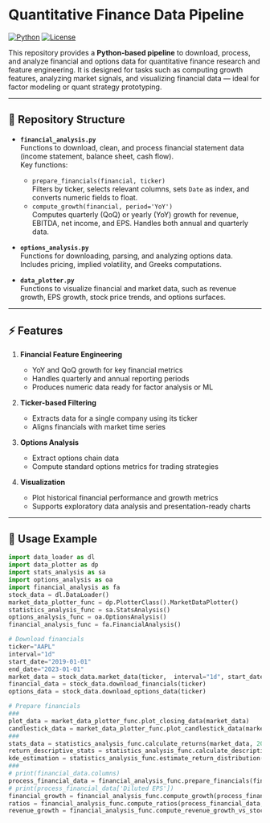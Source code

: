 # Quantitative Finance Data Pipeline

[![Python](https://img.shields.io/badge/python-3.10+-blue)](https://www.python.org/)
[![License](https://img.shields.io/badge/license-MIT-green)](LICENSE)

This repository provides a **Python-based pipeline** to download, process, and analyze financial and options data for quantitative finance research and feature engineering. It is designed for tasks such as computing growth features, analyzing market signals, and visualizing financial data — ideal for factor modeling or quant strategy prototyping.

---

## 📂 Repository Structure

- **`financial_analysis.py`**  
  Functions to download, clean, and process financial statement data (income statement, balance sheet, cash flow).  
  Key functions:
  - `prepare_financials(financial, ticker)`  
    Filters by ticker, selects relevant columns, sets `Date` as index, and converts numeric fields to float.
  - `compute_growth(financial, period='YoY')`  
    Computes quarterly (QoQ) or yearly (YoY) growth for revenue, EBITDA, net income, and EPS. Handles both annual and quarterly data.

- **`options_analysis.py`**  
  Functions for downloading, parsing, and analyzing options data.  
  Includes pricing, implied volatility, and Greeks computations.

- **`data_plotter.py`**  
  Functions to visualize financial and market data, such as revenue growth, EPS growth, stock price trends, and options surfaces.

---

## ⚡ Features

1. **Financial Feature Engineering**
   - YoY and QoQ growth for key financial metrics
   - Handles quarterly and annual reporting periods
   - Produces numeric data ready for factor analysis or ML

2. **Ticker-based Filtering**
   - Extracts data for a single company using its ticker
   - Aligns financials with market time series

3. **Options Analysis**
   - Extract options chain data
   - Compute standard options metrics for trading strategies

4. **Visualization**
   - Plot historical financial performance and growth metrics
   - Supports exploratory data analysis and presentation-ready charts

---

## 🔧 Usage Example

```python
import data_loader as dl
import data_plotter as dp
import stats_analysis as sa
import options_analysis as oa
import financial_analysis as fa
stock_data = dl.DataLoader()
market_data_plotter_func = dp.PlotterClass().MarketDataPlotter()
statistics_analysis_func = sa.StatsAnalysis()
options_analysis_func = oa.OptionsAnalysis()
financial_analysis_func = fa.FinancialAnalysis()

# Download financials
ticker="AAPL"
interval="1d"
start_date="2019-01-01"
end_date="2023-01-01"
market_data = stock_data.market_data(ticker,  interval="1d", start_date="2019-01-01", end_date="2023-01-01")
financial_data = stock_data.download_financials(ticker)
options_data = stock_data.download_options_data(ticker)

# Prepare financials
###
plot_data = market_data_plotter_func.plot_closing_data(market_data)
candlestick_data = market_data_plotter_func.plot_candlestick_data(market_data)
###
stats_data = statistics_analysis_func.calculate_returns(market_data, 20)
return_descriptive_stats = statistics_analysis_func.calculate_descriptive_stats(stats_data)
kde_estimation = statistics_analysis_func.estimate_return_distribution(stats_data)
###
# print(financial_data.columns)
process_financial_data = financial_analysis_func.prepare_financials(financial_data, ticker)
# print(process_financial_data['Diluted EPS'])
financial_growth = financial_analysis_func.compute_growth(process_financial_data, period='YoY')
ratios = financial_analysis_func.compute_ratios(process_financial_data,market_data)
revenue_growth = financial_analysis_func.compute_revenue_growth_vs_stock(process_financial_data,market_data)
